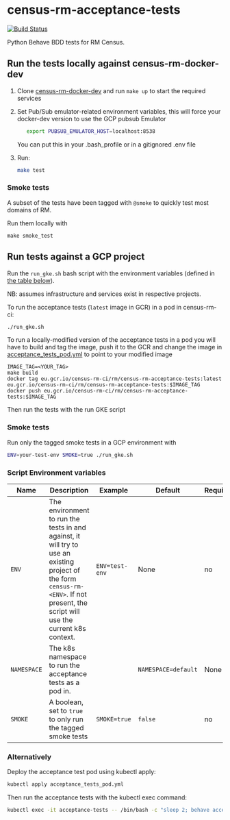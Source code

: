 

# census-rm-acceptance-tests

[![Build Status](https://travis-ci.com/ONSdigital/census-rm-acceptance-tests.svg?branch=master)](https://travis-ci.com/ONSdigital/census-rm-acceptance-tests)


Python Behave BDD tests for RM Census.

## Run the tests locally against census-rm-docker-dev
1. Clone [census-rm-docker-dev](https://github.com/ONSdigital/census-rm-docker-dev) and run `make up` to start the required services
1. Set Pub/Sub emulator-related environment variables, this will force your docker-dev version to use the GCP pubsub Emulator
   
    ```bash
       export PUBSUB_EMULATOR_HOST=localhost:8538
    ```
    
    You can put this in your .bash_profile or in a gitignored .env file 

1. Run:
    ```bash
    make test
    ```
   
### Smoke tests
A subset of the tests have been tagged with `@smoke` to quickly test most domains of RM.

Run them locally with 
```shell script
make smoke_test
```

## Run tests against a GCP project

Run the `run_gke.sh` bash script with the environment variables (defined in [the table below](#script-environment-variables)).

NB: assumes infrastructure and services exist in respective projects.

To run the acceptance tests (`latest` image in GCR) in a pod in census-rm-ci:
```bash
./run_gke.sh
```
To run a locally-modified version of the acceptance tests in a pod you will have to build and tag the image, push it to the GCR and change the image in [acceptance_tests_pod.yml](./acceptance_tests_pod.yml) to point to your modified image
```shell script
IMAGE_TAG=<YOUR_TAG>
make build
docker tag eu.gcr.io/census-rm-ci/rm/census-rm-acceptance-tests:latest eu.gcr.io/census-rm-ci/rm/census-rm-acceptance-tests:$IMAGE_TAG
docker push eu.gcr.io/census-rm-ci/rm/census-rm-acceptance-tests:$IMAGE_TAG
```

Then run the tests with the run GKE script

### Smoke tests
Run only the tagged smoke tests in a GCP environment with
```bash
ENV=your-test-env SMOKE=true ./run_gke.sh
```

### Script Environment variables

| Name                  | Description                                                                                                                                                                                                  | Example                                  | Default              | Required |
|-----------------------|--------------------------------------------------------------------------------------------------------------------------------------------------------------------------------------------------------------|------------------------------------------|----------------------|----------|
| `ENV`                 | The environment to run the tests in and against, it will try to use an existing project of the form `census-rm-<ENV>`. If not present, the script will use the current k8s context.                                                                                                  | `ENV=test-env`                           | None                 | no      |
| `NAMESPACE`          | The k8s namespace to run the acceptance tests as a pod in.                |                                                                                                  | `NAMESPACE=default`                        | None              | no       |
| `SMOKE`              | A boolean, set to `true` to only run the tagged smoke tests | `SMOKE=true` | `false` | no |

### Alternatively

Deploy the acceptance test pod using kubectl apply:
```bash
kubectl apply acceptance_tests_pod.yml
```
Then run the acceptance tests with the kubectl exec command:
```bash
kubectl exec -it acceptance-tests -- /bin/bash -c "sleep 2; behave acceptance_tests/features --tags=~@local-docker"
```
